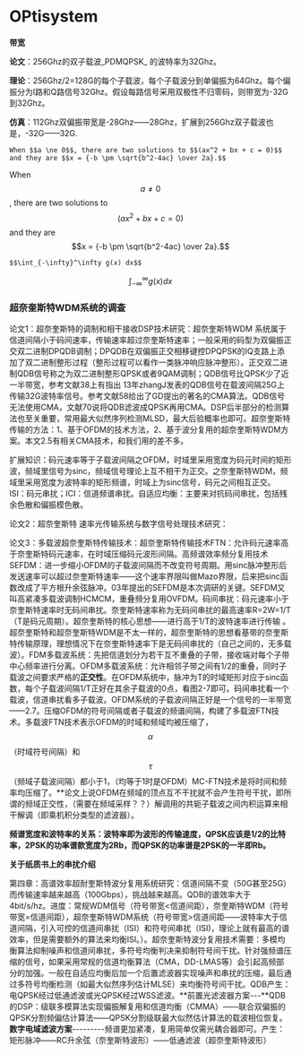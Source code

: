 # OPtisystem

**带宽**

**论文**：256Ghz的双子载波_PDMQPSK_ 的波特率为32Ghz。

**理论**：256Ghz/2=128G的每个子载波，每个子载波分到单偏振为64Ghz。每个偏振分为I路和Q路信号32Ghz。假设每路信号采用双极性不归零码，则带宽为-32G到32Ghz。

**仿真**：112Ghz双偏振带宽是-28Ghz——28Ghz，扩展到256Ghz双子载波也是，-32G——32G.

```text
When $$a \ne 0$$, there are two solutions to $$(ax^2 + bx + c = 0)$$ and they are $$x = {-b \pm \sqrt{b^2-4ac} \over 2a}.$$
```

When $$a \ne 0$$, there are two solutions to $$(ax^2 + bx + c = 0)$$ and they are $$x = {-b \pm \sqrt{b^2-4ac} \over 2a}.$$



```text
$$\int_{-\infty}^\infty g(x) dx$$
```

$$\int_{-\infty}^\infty g(x) dx$$

### 超奈奎斯特WDM系统的调查

论文1：超奈奎斯特的调制和相干接收DSP技术研究：超奈奎斯特WDM 系统属于信道间隔小于码间速率，传输速率超过奈奎斯特速率；一般采用的码型为双偏振正交双二进制DPQDB调制；DPQDB在双偏振正交相移键控DPQPSK的IQ支路上添加了双二进制整形过程（整形过程可以看作一类脉冲响应脉冲整形）。正交双二进制QDB信号称之为双二进制整形QPSK或者9QAM调制；QDB信号比QPSK少了近一半带宽，参考文献38上有指出 13年zhangJ发表的QDB信号在载波间隔25G上传输32G波特率信号。参考文献58给出了GD提出的著名的CMA算法。QDB信号无法使用CMA，文献70说将QDB滤波成QPSK再用CMA。DSP后半部分的检测算法也至关重要，常用最大似然序列检测MLSD，最大后验概率也即可。超奈奎斯特传输的方法：1、基于OFDM的技术方法，2、基于波分复用的超奈奎斯特WDM方案。本文2.5有相关CMA技术，和我们用的差不多。

扩展知识：码元速率等于子载波间隔之OFDM，时域里采用宽度为码元时间的矩形波，频域里信号为sinc，频域信号理论上互不相干为正交。之奈奎斯特WDM，频域里采用宽度为波特率的矩形频谱，时域上为sinc信号，码元之间相互正交。ISI：码元串扰；ICI：信道频谱串扰。自适应均衡：主要来对抗码间串扰，包括残余色散和偏振模色散。

论文2：超奈奎斯特 速率光传输系统与数字信号处理技术研究：

论文3：多载波超奈奎斯特传输技术：超奈奎斯特传输技术FTN：允许码元速率高于奈奎斯特码元速率，在时域压缩码元波形间隔。高频谱效率频分复用技术SEFDM：进一步缩小OFDM的子载波间隔而不改变符号周期。用sinc脉冲整形后发送速率可以超过奈奎斯特速率——这个速率界限叫做Mazo界限，后来把sinc函数改成了平方根升余弦脉冲。03年提出的SEFDM是本次调研的关键。SEFDM又叫高紧凑多载波调制HCMCM，重叠频分复用OVFDM。码间串扰：码元速率小于奈奎斯特速率时无码间串扰。奈奎斯特速率称为无码间串扰的最高速率R=2W=1/T（T是码元周期）。超奈奎斯特的核心思想——进行高于1/T的波特速率进行传输 。超奈奎斯特和超奈奎斯特WDM是不太一样的，超奈奎斯特的思想看基带的奈奎斯特传输原理，理想情况下在奈奎斯特速率下是无码间串扰的（自己之间的，无多载波）。FDM多载波系统：先把信道划分为若干互不重叠的子带，接收端对每个子带中心频率进行分离。OFDM多载波系统：允许相邻子带之间有1/2的重叠，同时子载波之间要求严格的**正交性**。在OFDM系统中，脉冲为T的时域矩形对应于sinc函数，每个子载波间隔1/T正好在其余子载波的0点，看图2-7即可。码间串扰看一个载波，信道串扰看多子载波。OFDM系统的子载波间隔正好是一个信号的一半带宽——2.7。压缩OFDM的符号间隔或者子载波的频谱间隔，构建了多载波FTN技术。多载波FTN技术表示OFDM的时域和频域均被压缩了，$$\alpha$$（时域符号间隔）和$$\tau$$（频域子载波间隔）都小于1，（均等于1时是OFDM）MC-FTN技术是将时间和频率均压缩了。\*\*论文上说OFDM在频域的顶点互不干扰就不会产生符号干扰，即所谓的频域正交性，（需要在频域采样？？）解调用的共轭子载波之间内积运算来相干解调（即乘机积分类型的滤波器）。

**频谱宽度和波特率的关系：波特率即为波形的传输速度，QPSK应该是1/2的比特率，2PSK的功率谱款宽度为2Rb，而QPSK的功率谱是2PSK的一半即Rb。**

**关于纸质书上的串扰介绍**

第四章：高谱效率超耐奎斯特波分复用系统研究：信道间隔不变（50G甚至25G）而传输速率越来越高（100Gbps），挑战越来越高。QDB的谱效率大于4bit/s/hz。进度：常规WDM信号（符号带宽&lt;信道间距），奈奎斯特WDM（符号带宽=信道间距），超奈奎斯特WDM系统（符号带宽&gt;信道间距——波特率大于信道间隔，引入可控的信道间串扰（ISI）和符号间串扰（ISI\)，理论上就有最高的谱效率，但是需要额外的算法来均衡ISI。）。超奈奎斯特波分复用技术需要：多模均衡算法抑制噪声和信道间串扰，多符号均衡判决来抑制符号间干扰。针对强频谱压缩的信号，如果采用常规的信道均衡算法（CMA，DD-LMAS等）会引起高频部分的加强。一般在自适应均衡后加一个后置滤波器实现噪声和串扰的压缩，最后通过多符号均衡检测（如最大似然序列估计MLSE）来均衡符号间干扰。QDB产生：电QPSK经过低通滤波或光QPSK经过WSS滤波。**前置光滤波器方案---**QDB的DSP：级联多模算法实现偏振解复用和信道均衡（CMMA）——联合双偏振的QPSK分割频偏估计算法——QPSK分割级联最大似然估计算法的载波相位恢复。**数字电域滤波方案**---------频谱更加紧凑，复用简单仅需光耦合器即可。产生：矩形脉冲——RC升余弦（奈奎斯特波形）——低通滤波（超奈奎斯特波形）

